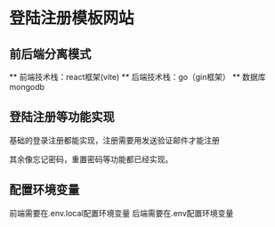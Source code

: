 # 登陆注册模板网站 
## 前后端分离模式

** 前端技术栈：react框架(vite)
** 后端技术栈：go（gin框架）
** 数据库mongodb

## 登陆注册等功能实现

基础的登录注册都能实现，注册需要用发送验证邮件才能注册

其余像忘记密码，重置密码等功能都已经实现。

## 配置环境变量

前端需要在.env.local配置环境变量
后端需要在.env配置环境变量

